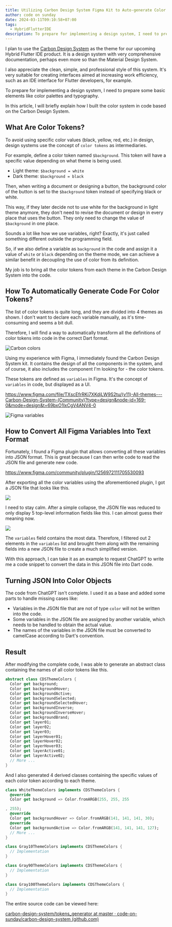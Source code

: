 ```yaml
---
title: Utilizing Carbon Design System Figma Kit to Auto-generate Color Tokens
author: code on sunday
date: 2024-03-11T09:10:58+07:00
tags:
  - HybridFlutterIDE
description: To prepare for implementing a design system, I need to prepare some basic elements like color palettes and typography.
---
```

I plan to use the [Carbon Design System](https://carbondesignsystem.com/) as the theme for our upcoming Hybrid Flutter IDE product. It is a design system with very comprehensive documentation, perhaps even more so than the Material Design System.

I also appreciate the clean, simple, and professional style of this system. It's very suitable for creating interfaces aimed at increasing work efficiency, such as an IDE interface for Flutter developers, for example.

To prepare for implementing a design system, I need to prepare some basic elements like color palettes and typography.

In this article, I will briefly explain how I built the color system in code based on the Carbon Design System.
## What Are Color Tokens?

To avoid using specific color values (black, yellow, red, etc.) in design, design systems use the concept of `color tokens` as intermediaries.

For example, define a color token named `$background`. This token will have a specific value depending on what theme is being used.
- Light theme: `$background = white`
- Dark theme: `$background = black`

Then, when writing a document or designing a button, the background color of the button is set to the `$background` token instead of specifying black or white.

This way, if they later decide not to use white for the background in light theme anymore, they don't need to revise the document or design in every place that uses the button. They only need to change the value of `$background` in one place.

Sounds a lot like how we use variables, right? Exactly, it's just called something different outside the programming field.

So, if we also define a variable as `background` in the code and assign it a value of `white` or `black` depending on the theme mode, we can achieve a similar benefit in decoupling the use of color from its definition.

My job is to bring all the color tokens from each theme in the Carbon Design System into the code.

## How To Automatically Generate Code For Color Tokens?

The list of color tokens is quite long, and they are divided into 4 themes as shown. I don't want to declare each variable manually, as it's time-consuming and seems a bit dull.

Therefore, I will find a way to automatically transform all the definitions of color tokens into code in the correct Dart format.

![Carbon colors](images/Pasted%20image%2020240309085121.png)

Using my experience with Figma, I immediately found the Carbon Design System kit. It contains the design of all the components in the system, and of course, it also includes the component I'm looking for - the color tokens.

These tokens are defined as `variables` in Figma. It's the concept of `variables` in code, but displayed as a UI.

https://www.figma.com/file/TXscEfrRKi7XKdjLW9S2tu/(v11)-All-themes---Carbon-Design-System-(Community)?type=design&node-id=169-0&mode=design&t=69bxO1lxCgV4ANV4-0

![Figma variables](images/Pasted%20image%2020240309085844.png)

## How to Convert All Figma Variables Into Text Format

Fortunately, I found a Figma plugin that allows converting all these variables into JSON format. This is great because I can then write code to read the JSON file and generate new code.

https://www.figma.com/community/plugin/1256972111705530093

After exporting all the color variables using the aforementioned plugin, I got a JSON file that looks like this.

![](content/en/posts/generate-color-tokens/images/Pasted%20image%2020240309091600.png)

I need to stay calm. After a simple collapse, the JSON file was reduced to only display 5 top-level information fields like this. I can almost guess their meaning now.

![](content/en/posts/generate-color-tokens/images/Pasted%20image%2020240309091851.png)

The `variables` field contains the most data. Therefore, I filtered out 2 elements in the `variables` list and brought them along with the remaining fields into a new JSON file to create a much simplified version.

With this approach, I can take it as an example to request ChatGPT to write me a code snippet to convert the data in this JSON file into Dart code.

## Turning JSON Into Color Objects

The code from ChatGPT isn't complete. I used it as a base and added some parts to handle missing cases like:
- Variables in the JSON file that are not of type `color` will not be written into the code.
- Some variables in the JSON file are assigned by another variable, which needs to be handled to obtain the actual value.
- The names of the variables in the JSON file must be converted to camelCase according to Dart's convention.

## Result

After modifying the complete code, I was able to generate an abstract class containing the names of all color tokens like this.

```dart
abstract class CDSThemeColors {
  Color get background;
  Color get backgroundHover;
  Color get backgroundActive;
  Color get backgroundSelected;
  Color get backgroundSelectedHover;
  Color get backgroundInverse;
  Color get backgroundInverseHover;
  Color get backgroundBrand;
  Color get layer01;
  Color get layer02;
  Color get layer03;
  Color get layerHover01;
  Color get layerHover02;
  Color get layerHover03;
  Color get layerActive01;
  Color get layerActive02;
  // More ...
}
```

And I also generated 4 derived classes containing the specific values of each color token according to each theme.

```dart
class WhiteThemeColors implements CDSThemeColors {
  @override
  Color get background => Color.fromARGB(255, 255, 255

, 255);
  @override
  Color get backgroundHover => Color.fromARGB(141, 141, 141, 30);
  @override
  Color get backgroundActive => Color.fromARGB(141, 141, 141, 127);
  // More ...
}
```

```dart
class Gray10ThemeColors implements CDSThemeColors {
  // Implementation
}
```

```dart
class Gray90ThemeColors implements CDSThemeColors {
  // Implementation
}
```

```dart
class Gray100ThemeColors implements CDSThemeColors {
  // Implementation
}
```

The entire source code can be viewed here:

[carbon-design-system/tokens_generator at master · code-on-sunday/carbon-design-system (github.com)](https://github.com/code-on-sunday/carbon-design-system/tree/master/tokens_generator)